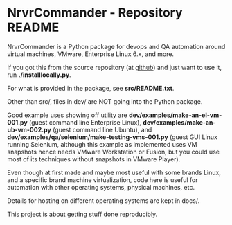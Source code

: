 # NrvrCommander - Repository README

NrvrCommander is a Python package for devops and QA automation around
virtual machines, VMware, Enterprise Linux 6.x, and more.

If you got this from the source repository
(at [github](https://github.com/srguiwiz/nrvr-commander))
and just want to use it, run **./installlocally.py**.

For what is provided in the package, see **src/README.txt**.

Other than src/, files in dev/ are NOT going into the Python package.

Good example uses showing off utility are
**dev/examples/make-an-el-vm-001.py** (guest command line Enterprise Linux),
**dev/examples/make-an-ub-vm-002.py** (guest command line Ubuntu), and
**dev/examples/qa/selenium/make-testing-vms-001.py**
(guest GUI Linux running Selenium, although this example as implemented
uses VM snapshots hence needs VMware Workstation or Fusion, but
you could use most of its techniques without snapshots in VMware Player).

Even though at first made and maybe most useful with some brands Linux,
and a specific brand machine virtualization,
code here is useful for automation with other operating systems,
physical machines, etc.

Details for hosting on different operating systems are kept in docs/.

This project is about getting stuff done reproducibly.
